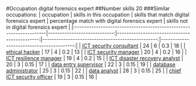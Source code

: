 #Occupation digital forensics expert
##Number skills 20
###Similar occupations:
| occupation                                                        |   skills in this occupation |   skills that match digital forensics expert |   percentage match with digital forensics expert |   skills not in digital forensics expert |
|:------------------------------------------------------------------|----------------------------:|---------------------------------------------:|-------------------------------------------------:|-----------------------------------------:|
| [ICT security consultant](ICT_security_consultant.md)             |                          24 |                                            6 |                                             0.3  |                                       18 |
| [ethical hacker](ethical_hacker.md)                               |                          17 |                                            4 |                                             0.2  |                                       13 |
| [ICT security manager](ICT_security_manager.md)                   |                          20 |                                            4 |                                             0.2  |                                       16 |
| [ICT resilience manager](ICT_resilience_manager.md)               |                          19 |                                            4 |                                             0.2  |                                       15 |
| [ICT disaster recovery analyst](ICT_disaster_recovery_analyst.md) |                          20 |                                            3 |                                             0.15 |                                       17 |
| [data entry supervisor](data_entry_supervisor.md)                 |                          22 |                                            3 |                                             0.15 |                                       19 |
| [database administrator](database_administrator.md)               |                          25 |                                            3 |                                             0.15 |                                       22 |
| [data analyst](data_analyst.md)                                   |                          28 |                                            3 |                                             0.15 |                                       25 |
| [chief ICT security officer](chief_ICT_security_officer.md)       |                          19 |                                            3 |                                             0.15 |                                       16 |
